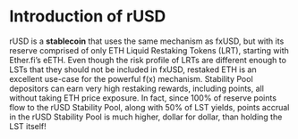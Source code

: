 # Introduction of rUSD

rUSD is a **stablecoin** that uses the same mechanism as fxUSD, but with its reserve comprised of only ETH Liquid Restaking Tokens (LRT), starting with Ether.fi’s eETH. Even though the risk profile of LRTs are different enough to LSTs that they should not be included in fxUSD, restaked ETH is an excellent use-case for the powerful f(x) mechanism. Stability Pool depositors can earn very high restaking rewards, including points, all without taking ETH price exposure. In fact, since 100% of reserve points flow to the rUSD Stability Pool, along with 50% of LST yields, points accrual in the rUSD Stability Pool is much higher, dollar for dollar, than holding the LST itself!
